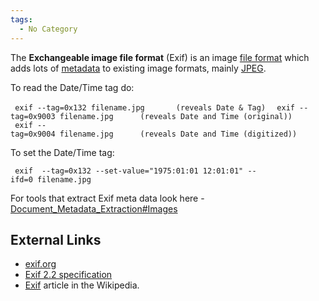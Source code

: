 ```yaml
---
tags:
  - No Category
---
```

The **Exchangeable image file format** (Exif) is an image [file
format](file_format.md) which adds lots of
[metadata](metadata.md) to existing image formats, mainly
[JPEG](jpeg.md).

To read the Date/Time tag do:

` exif --tag=0x132 filename.jpg       (reveals Date & Tag) `
` exif --tag=0x9003 filename.jpg      (reveals Date and Time (original))`
` exif --tag=0x9004 filename.jpg      (reveals Date and Time (digitized))`

To set the Date/Time tag:

` exif  --tag=0x132 --set-value="1975:01:01 12:01:01" --ifd=0 filename.jpg`

For tools that extract Exif meta data look here -
[Document_Metadata_Extraction#Images](document_metadata_extraction.md#images)

## External Links

- [exif.org](http://exif.org/)
- [Exif 2.2 specification](media:exif2-2.pdf.md)
- [Exif](http://en.wikipedia.org/wiki/Exif) article in the Wikipedia.
